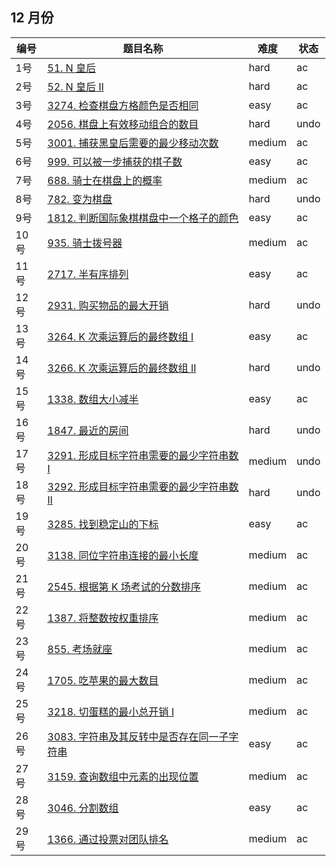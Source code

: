 ## 12 月份

**编号**|**题目名称**|**难度**|**状态**
--------|------------|--------|--------
1号|[51. N 皇后](./第1题%2051.%20N%20皇后)|hard|ac
2号|[52. N 皇后 II](./第2题%2052.%20N%20N%20皇后%20II)|hard|ac
3号|[3274. 检查棋盘方格颜色是否相同](./第3题%203274.%20检查棋盘方格颜色是否相同)|easy|ac
4号|[2056. 棋盘上有效移动组合的数目](./第4题%202056.%20棋盘上有效移动组合的数目)|hard|undo
5号|[3001. 捕获黑皇后需要的最少移动次数](./第5题%203001.%20捕获黑皇后需要的最少移动次数)|medium|ac
6号|[999. 可以被一步捕获的棋子数](./第6题%20999.%20可以被一步捕获的棋子数)|easy|ac
7号|[688. 骑士在棋盘上的概率](./第7题%20688.%20骑士在棋盘上的概率)|medium|ac
8号|[782. 变为棋盘](./第8题%20782.%20变为棋盘)|hard|undo
9号|[1812. 判断国际象棋棋盘中一个格子的颜色](./第9题%201812.%20判断国际象棋棋盘中一个格子的颜色)|easy|ac
10号|[935. 骑士拨号器](./第10题%20935.%20骑士拨号器)|medium|ac
11号|[2717. 半有序排列](./第11题%202717.%20半有序排列)|easy|ac
12号|[2931. 购买物品的最大开销](./第12题%202934.%20购买物品的最大开销)|hard|undo
13号|[3264. K 次乘运算后的最终数组 I](./第13题%202931.%20K20%次乘运算后的最终数组20%I)|easy|ac
14号|[3266. K 次乘运算后的最终数组 II](./第14题%203266.%20K%20次乘运算后的最终数组%20II)|hard|undo
15号|[1338. 数组大小减半](./第15题%201338.%20数组大小减半)|easy|ac
16号|[1847. 最近的房间](./第16题%201847.%20最近的房间)|hard|undo
17号|[3291. 形成目标字符串需要的最少字符串数 I](./第17题%203291.%20形成目标字符串需要的最少字符串数%20I)|medium|undo
18号|[3292. 形成目标字符串需要的最少字符串数 II](./第18题%203292.%20形成目标字符串需要的最少字符串数%20II)|hard|undo
19号|[3285. 找到稳定山的下标](./第19题%203285.%20找到稳定山的下标)|easy|ac
20号|[3138. 同位字符串连接的最小长度](./第20题%203138.%20同位字符串连接的最小长度)|medium|ac
21号|[2545. 根据第 K 场考试的分数排序](./第21题%202545.%20根据第%20K%20场考试的分数排序)|medium|ac
22号|[1387. 将整数按权重排序](./第22题%201387.%20根据第%20K%20将整数按权重排序)|medium|ac
23号|[855. 考场就座](./第23题%20855.%20考场就座)|medium|ac
24号|[1705. 吃苹果的最大数目](./第24题%201705.%20吃苹果的最大数目)|medium|ac
25号|[3218. 切蛋糕的最小总开销 I](./第25题%203218.%20切蛋糕的最小总开销%20I)|medium|ac
26号|[3083. 字符串及其反转中是否存在同一子字符串](./第26题%203083.%20字符串及其反转中是否存在同一子字符串)|easy|ac
27号|[3159. 查询数组中元素的出现位置](./第27题%203159.%20查询数组中元素的出现位置)|medium|ac
28号|[3046. 分割数组](./第28题%203046.%20分割数组)|easy|ac
29号|[1366. 通过投票对团队排名](./第29题%201366.%20通过投票对团队排名)|medium|ac

